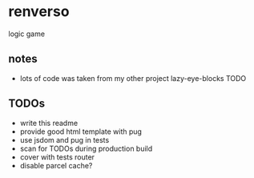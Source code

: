 # renverso
logic game

## notes
* lots of code was taken from my other project lazy-eye-blocks TODO

## TODOs
* write this readme
* provide good html template with pug
* use jsdom and pug in tests
* scan for TODOs during production build
* cover with tests router
* disable parcel cache?

